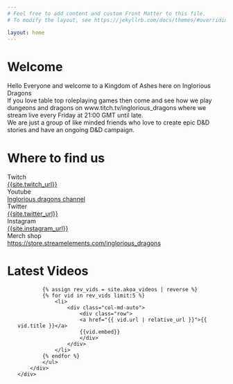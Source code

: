 ```yaml
---
# Feel free to add content and custom Front Matter to this file.
# To modify the layout, see https://jekyllrb.com/docs/themes/#overriding-theme-defaults

layout: home
---
```

<div class="container">
    <div class="row">
    <div class="col">
            <h1>Welcome</h1>
            <p>
                Hello Everyone and welcome to a Kingdom of Ashes here on Inglorious Dragons
<br />
If you love table top roleplaying games then come and see how we play dungeons and dragons on www.titch.tv/inglorious_dragons where we stream live every Friday at 21:00 GMT until late.
<br />
We are just a group of like minded friends who love to create epic D&D stories and have an ongoing D&D campaign.
            </p>
            <h1>Where to find us</h1>
            <div class="row">
                <div class="col-3">
                    <i class="bi bi-twitch"></i> Twitch
                </div>
                <div class="col-9">
                    <a href="{{site.twitch_url}}">{{site.twitch_url}}</a>
                </div>
            </div>
            <div class="row">
                <div class="col-3">
                    <i class="bi bi-youtube"></i> Youtube
                </div>
                <div class="col-9">
                    <a href="{{site.youtube_url}}">Inglorious dragons channel</a>
                </div>
            </div>
            <div class="row">
                <div class="col-3">
                    <i class="bi bi-twitter"></i> Twitter
                </div>
                <div class="col-9">
                    <a href="{{site.twitter_username}}">{{site.twitter_url}}</a>
                </div>
            </div>
            <div class="row">
                <div class="col-3">
                    <i class="bi bi-instagram"></i> Instagram
                </div>
                <div class="col-9">
                    <a href="{{site.instagram_url}}">{{site.instagram_url}}</a>
                </div>
            </div>
            <div class="row">
                <div class="col-3">
                    <i class="bi bi-cart3"></i> Merch shop
                </div>
                <div class="col-9">
                    <a href="https://store.streamelements.com/inglorious_dragons">https://store.streamelements.com/inglorious_dragons</a>
                </div>
            </div>
        </div>
        <div class="col">
            <h1>Latest Videos</h1>
            <ul>

            {% assign rev_vids = site.akoa_videos | reverse %}
            {% for vid in rev_vids limit:5 %}
                <li>
                    <div class="col-md-auto">
                        <div class="row">
                        <a href="{{ vid.url | relative_url }}">{{ vid.title }}</a>
                        {{vid.embed}}
                        </div>
                    </div>
                </li>
            {% endfor %}
            </ul>
        </div>        
    </div>
</div>